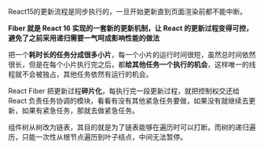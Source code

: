 React15的更新流程是同步执行的，一旦开始更新直到页面渲染前都不能中断。

**Fiber 就是 React 16 实现的一套新的更新机制，让 React 的更新过程变得可控，避免了之前采用递归需要一气呵成影响性能的做法**

把一个**耗时长的任务分成很多小片**，每一个小片的运行时间很短，虽然总时间依然很长，但是在每个小片执行完之后，都**给其他任务一个执行的机会**，这样唯一的线程就不会被独占，其他任务依然有运行的机会。

React Fiber 把更新过程**碎片化**，每执行完一段更新过程，就把控制权交还给 React 负责任务协调的模块，看看有没有其他紧急任务要做，如果没有就继续去更新，如果有紧急任务，那就去做紧急任务。


组件树从树改为链表，其目的就是为了链表能够在遍历时可以打断。而树的递归遍历，只能一次性从根节点遍历到叶子结点，中间无法暂停。